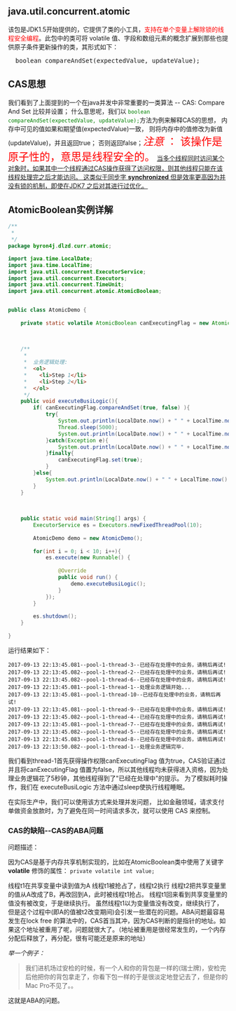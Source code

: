 ## **java.util.concurrent.atomic**

该包是JDK1.5开始提供的，它提供了类的小工具，<font color=red>支持在单个变量上解除锁的线程安全编程</font>。此包中的类可将 volatile 值、字段和数组元素的概念扩展到那些也提供原子条件更新操作的类，其形式如下： 
<pre>
  boolean compareAndSet(expectedValue, updateValue);
</pre>


## **CAS思想**

我们看到了上面提到的一个在java并发中非常重要的一类算法 --  CAS: Compare And Set 比较并设置； 什么意思呢，我们以 <font color=green>```boolean compareAndSet(expectedValue, updateValue);```</font>方法为例来解释CAS的思想， 内存中可见的值如果和期望值(expectedValue)一致， 则将内存中的值修改为新值(updateValue)，并且返回true；  否则返回false；<font color=red size = 5>*注意* ： 该操作是原子性的，意思是线程安全的。</font> <u>当多个线程同时访问某个对象时，如果其中一个线程通过CAS操作获得了访问权限，则其他线程只能在该线程处理完之后才能访问。  这类似于同步字 **synchronized**  但是效率更高因为并没有锁的机制，即使在JDK7 之后对其进行过优化。</u>



## **AtomicBoolean实例详解**

```java
/**
 * 
 */
package byron4j.dlzd.curr.atomic;

import java.time.LocalDate;
import java.time.LocalTime;
import java.util.concurrent.ExecutorService;
import java.util.concurrent.Executors;
import java.util.concurrent.TimeUnit;
import java.util.concurrent.atomic.AtomicBoolean;


public class AtomicDemo {
	
	private static volatile AtomicBoolean canExecutingFlag = new AtomicBoolean(true);
	
	
	
	/**
	 * 
	 *  业务逻辑处理:
	 *  <ol>
	 *    <li>Step 1</li>
	 *    <li>Step 2</li>
	 *  </ol>
	 */
	public void executeBusiLogic(){
		if( canExecutingFlag.compareAndSet(true, false) ){
			try{
				System.out.println(LocalDate.now() + " " + LocalTime.now() + "--" + Thread.currentThread().getName() + "--处理业务逻辑开始...");
				Thread.sleep(5000);
				System.out.println(LocalDate.now() + " " + LocalTime.now() + "--" + Thread.currentThread().getName() + "--处理业务逻辑完毕.");
			}catch(Exception e){
				System.out.println(LocalDate.now() + " " + LocalTime.now() + "--" + Thread.currentThread().getName() + "--处理业务逻辑失败!!!");
			}finally{
				canExecutingFlag.set(true);
			}
		}else{
			System.out.println(LocalDate.now() + " " + LocalTime.now() + "--" + Thread.currentThread().getName() + "--已经存在处理中的业务，请稍后再试!");
		}
	}
	
	
	
	public static void main(String[] args) {
		ExecutorService es = Executors.newFixedThreadPool(10);
		
		AtomicDemo demo = new AtomicDemo();
		
		for(int i = 0; i < 10; i++){
			es.execute(new Runnable() {
				
				@Override
				public void run() {
					demo.executeBusiLogic();
				}
			});
		}
		
		es.shutdown();
	}
	
}
```

运行结果如下：

```
2017-09-13 22:13:45.081--pool-1-thread-3--已经存在处理中的业务，请稍后再试!
2017-09-13 22:13:45.082--pool-1-thread-2--已经存在处理中的业务，请稍后再试!
2017-09-13 22:13:45.082--pool-1-thread-6--已经存在处理中的业务，请稍后再试!
2017-09-13 22:13:45.081--pool-1-thread-1--处理业务逻辑开始...
2017-09-13 22:13:45.081--pool-1-thread-10--已经存在处理中的业务，请稍后再试!
2017-09-13 22:13:45.081--pool-1-thread-9--已经存在处理中的业务，请稍后再试!
2017-09-13 22:13:45.082--pool-1-thread-4--已经存在处理中的业务，请稍后再试!
2017-09-13 22:13:45.081--pool-1-thread-7--已经存在处理中的业务，请稍后再试!
2017-09-13 22:13:45.082--pool-1-thread-5--已经存在处理中的业务，请稍后再试!
2017-09-13 22:13:45.083--pool-1-thread-8--已经存在处理中的业务，请稍后再试!
2017-09-13 22:13:50.082--pool-1-thread-1--处理业务逻辑完毕.
```


我们看到thread-1首先获得操作权限canExecutingFlag 值为true，CAS验证通过并且将canExecutingFlag 值置为false，所以其他线程均未获得进入资格，因为处理业务逻辑花了5秒钟，其他线程得到了"已经在处理中"的提示。 为了模拟耗时操作，我们在 executeBusiLogic 方法中通过sleep使执行线程睡眠。

在实际生产中，我们可以使用该方式来处理并发问题， 比如金融领域，请求支付单做资金放款时，为了避免在同一时间请求多次，就可以使用 CAS 来控制。




### **CAS的缺陷--CAS的ABA问题**

问题描述：

因为CAS是基于内存共享机制实现的，比如在AtomicBoolean类中使用了关键字 **volatile** 修饰的属性： ```private volatile int value;```

线程t1在共享变量中读到值为A
线程t1被抢占了，线程t2执行
线程t2把共享变量里的值从A改成了B，再改回到A，此时被线程t1抢占。
线程t1回来看到共享变量里的值没有被改变，于是继续执行。
虽然线程t1以为变量值没有改变，继续执行了，但是这个过程中(即A的值被t2改变期间)会引发一些潜在的问题。ABA问题最容易发生在lock free 的算法中的，CAS首当其冲，因为CAS判断的是指针的地址。如果这个地址被重用了呢，问题就很大了。（地址被重用是很经常发生的，一个内存分配后释放了，再分配，很有可能还是原来的地址）

*举一个例子：*

>我们进机场过安检的时候，有一个人和你的背包是一样的(瑞士牌)，安检完后他把你的背包拿走了，你看下包一样的于是很淡定地登记去了，但是你的Mac Pro不见了。。

这就是ABA的问题。